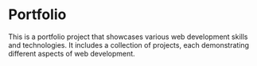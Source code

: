 # Portfolio
This is a portfolio project that showcases various web development skills and technologies. It includes a collection of projects, each demonstrating different aspects of web development.